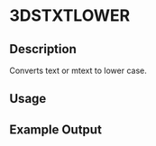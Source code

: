 # 3DSTXTLOWER

## Description

Converts text or mtext to lower case.

## Usage

## Example Output
```
```
